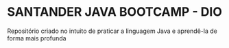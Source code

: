 <h1> SANTANDER JAVA BOOTCAMP - DIO </h1>
<p> Repositório criado no intuito de praticar a linguagem Java e aprendê-la de forma mais profunda </p>